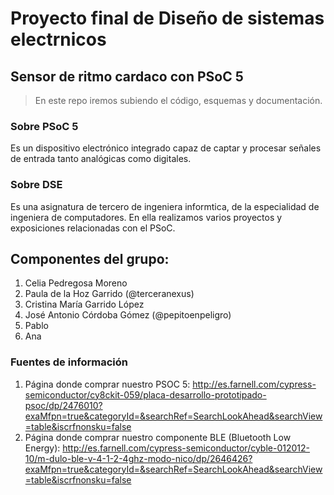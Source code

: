 # Proyecto final de Diseño de sistemas electrnicos
## Sensor de ritmo cardaco con PSoC 5


> En este repo iremos subiendo el código, esquemas y documentación.  

### Sobre PSoC 5
Es un dispositivo electrónico integrado capaz de captar y procesar señales de entrada tanto analógicas como digitales.

### Sobre DSE
Es una asignatura de tercero de ingeniera informtica, de la especialidad de ingeniera de computadores. En ella realizamos varios proyectos y exposiciones relacionadas con el PSoC.


## Componentes del grupo:
1. Celia Pedregosa Moreno
2. Paula de la Hoz Garrido (@terceranexus)
3. Cristina María Garrido López
4. José Antonio Córdoba Gómez (@pepitoenpeligro)
5. Pablo
6. Ana


### Fuentes de información
1. Página donde comprar nuestro PSOC 5: http://es.farnell.com/cypress-semiconductor/cy8ckit-059/placa-desarrollo-prototipado-psoc/dp/2476010?exaMfpn=true&categoryId=&searchRef=SearchLookAhead&searchView=table&iscrfnonsku=false
2. Página donde comprar nuestro componente BLE (Bluetooth Low Energy): http://es.farnell.com/cypress-semiconductor/cyble-012012-10/m-dulo-ble-v-4-1-2-4ghz-modo-nico/dp/2646426?exaMfpn=true&categoryId=&searchRef=SearchLookAhead&searchView=table&iscrfnonsku=false

